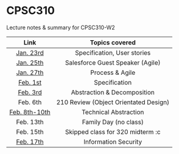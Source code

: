 # CPSC310
Lecture notes & summary for CPSC310-W2



|                   Link                   |            Topics covered             |
| :--------------------------------------: | :-----------------------------------: |
| [Jan. 23rd](https://github.com/inthEvenin/CPSC310/blob/master/LectureNotes/Jan.%2023rd.md) |      Specification, User stories      |
| [Jan. 25th](https://github.com/inthEvenin/CPSC310/blob/master/LectureNotes/Jan.%2025th.md) |   Salesforce Guest Speaker (Agile)    |
| [Jan. 27th](https://github.com/inthEvenin/CPSC310/blob/master/LectureNotes/Jan.%2027th.md) |            Process & Agile            |
| [Feb. 1st](https://github.com/inthEvenin/CPSC310/blob/master/LectureNotes/Feb.%201st.md) |             Specification             |
| [Feb. 3rd](https://github.com/inthEvenin/CPSC310/blob/master/LectureNotes/Feb.%203rd.md) |      Abstraction & Decomposition      |
|                 Feb. 6th                 | 210 Review (Object Orientated Design) |
| [Feb. 8th-10th](https://github.com/inthEvenin/CPSC310/blob/master/LectureNotes/Feb.%208th.md) |         Technical Abstraction         |
|                Feb. 13th                 |         Family Day (no class)         |
|                Feb. 15th                 |   Skipped class for 320 midterm :c    |
| [Feb. 17th](https://github.com/inthEvenin/CPSC310/blob/master/LectureNotes/Feb.%2017th.md) |         Information Security          |


